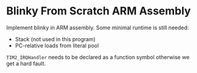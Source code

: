 # Blinky From Scratch ARM Assembly
Implement blinky in ARM assembly. Some minimal runtime is still needed:
- Stack (not used in this program)
- PC-relative loads from literal pool

`TIM2_IRQHandler` needs to be declared as a function symbol otherwise we get a hard fault.
